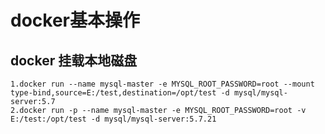 # docker基本操作  
## docker 挂载本地磁盘  
    1.docker run --name mysql-master -e MYSQL_ROOT_PASSWORD=root --mount type-bind,source=E:/test,destination=/opt/test -d mysql/mysql-server:5.7  
    2.docker run -p --name mysql-master -e MYSQL_ROOT_PASSWORD=root -v E:/test:/opt/test -d mysql/mysql-server:5.7.21  
